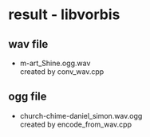 result - libvorbis
===============

## wav file
- m-art_Shine.ogg.wav </br>
created by conv_wav.cpp </br>

## ogg file
- church-chime-daniel_simon.wav.ogg </br>
created by encode_from_wav.cpp </br>

